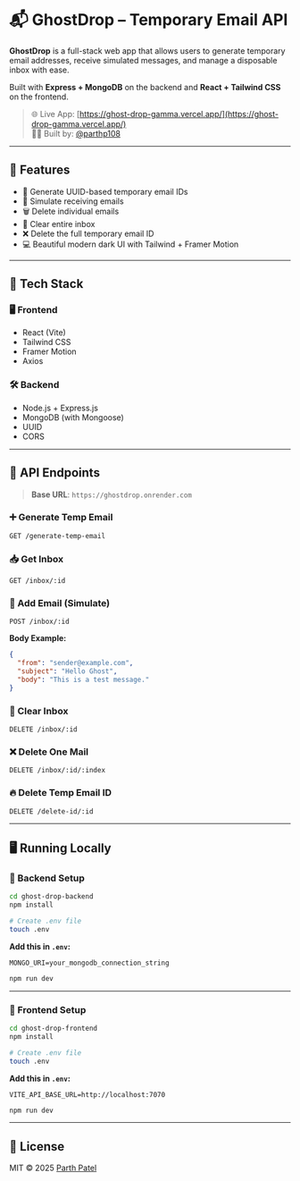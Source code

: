 # 📬 GhostDrop – Temporary Email API

**GhostDrop** is a full-stack web app that allows users to generate temporary email addresses, receive simulated messages, and manage a disposable inbox with ease.  

Built with **Express + MongoDB** on the backend and **React + Tailwind CSS** on the frontend.

> 🌐 Live App: [https://ghost-drop-gamma.vercel.app/](https://ghost-drop-gamma.vercel.app/)  
> 👨‍💻 Built by: [@parthp108](https://github.com/parthp108)

---

## 🚀 Features

- 🔹 Generate UUID-based temporary email IDs  
- 📨 Simulate receiving emails  
- 🗑️ Delete individual emails  
- 🧹 Clear entire inbox  
- ❌ Delete the full temporary email ID  
- 💻 Beautiful modern dark UI with Tailwind + Framer Motion  

---

## 🧰 Tech Stack

### 🖥️ Frontend
- React (Vite)
- Tailwind CSS
- Framer Motion
- Axios

### 🛠️ Backend
- Node.js + Express.js
- MongoDB (with Mongoose)
- UUID
- CORS

---

## 📡 API Endpoints

> **Base URL**: `https://ghostdrop.onrender.com`

### ➕ Generate Temp Email
```
GET /generate-temp-email
```

### 📥 Get Inbox
```
GET /inbox/:id
```

### 📨 Add Email (Simulate)
```
POST /inbox/:id
```

**Body Example:**
```json
{
  "from": "sender@example.com",
  "subject": "Hello Ghost",
  "body": "This is a test message."
}
```

### 🧹 Clear Inbox
```
DELETE /inbox/:id
```

### ❌ Delete One Mail
```
DELETE /inbox/:id/:index
```

### 🔥 Delete Temp Email ID
```
DELETE /delete-id/:id
```

---

## 🖥️ Running Locally

### 🔧 Backend Setup
```bash
cd ghost-drop-backend
npm install

# Create .env file
touch .env
```

**Add this in `.env`:**
```
MONGO_URI=your_mongodb_connection_string
```

```bash
npm run dev
```

---

### 🎨 Frontend Setup
```bash
cd ghost-drop-frontend
npm install

# Create .env file
touch .env
```

**Add this in `.env`:**
```
VITE_API_BASE_URL=http://localhost:7070
```

```bash
npm run dev
```

---

## 📜 License

MIT © 2025 [Parth Patel](https://github.com/parthp108)

